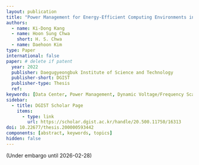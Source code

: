 ```yaml
---
layout: publication
title: "Power Management for Energy-Efficient Computing Environments in Data Centers"
authors:
  - name: Ki-Dong Kang
  - name: Hoon Sung Chwa
    short: H. S. Chwa
  - name: Daehoon Kim
type: Paper
international: false
paper: # delete if patent
  year: 2022
  publisher: Daegugyeongbuk Institute of Science and Technology
  publisher-short: DGIST
  publisher-type: Thesis
  ref: 
keywords: [Data Center, Power Management, Dynamic Voltage/Frequency Scaling, Energy Efficiency]
sidebar:
  - title: DGIST Scholar Page
    items:
      - type: link
        url: https://scholar.dgist.ac.kr/handle/20.500.11750/16313
doi: 10.22677/thesis.200000593442
components: [abstract, keywords, topics]
hidden: false
---
```


(Under embargo until 2026-02-28)